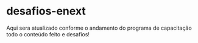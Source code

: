 # desafios-enext
Aqui sera atualizado conforme o andamento do programa de capacitação todo o conteúdo feito e desafios!